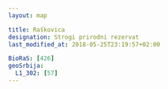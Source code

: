 ```yaml
---
layout: map

title: Raškovica
designation: Strogi prirodni rezervat
last_modified_at: 2018-05-25T23:19:57+02:00

BioRaS: [426]
geoSrbija:
  L1_302: [57]
---
```

